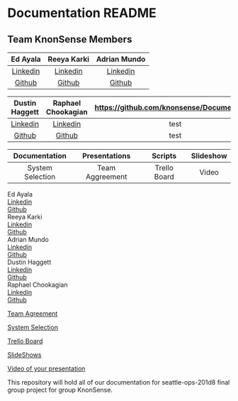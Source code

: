 # Documentation README

## Team KnonSense Members

| Ed Ayala | Reeya Karki | Adrian Mundo |
|:----------------------:|:-----------------------:|:----------------------:|
| [Linkedin](https://www.linkedin.com/in/eddie-ayala3/) | [Linkedin](https://www.linkedin.com/in/reeyakarki/) | [Linkedin](https://www.linkedin.com) |
| [Github](https://github.com/EdMandoo1) | [Github](https://github.com/reeyakcee) | [Github](https://github.com) |

| Dustin Haggett | Raphael Chookagian | <https://github.com/knonsense/Documentation> |
|:----------------------:|:-----------------------:|:----------------------:|
| [Linkedin](https://www.linkedin.com/in/dustinhaggett) | [Linkedin](https://www.linkedin.com/in/raphaelchookagian/) | test |
| [Github](https://github.com/dustinh21) | [Github](https://github.com/cesarderio) | test |

| Documentation | Presentations | Scripts | Slideshow |
|:----------------------:|:-----------------------:|:-------------------:|:----------------:|
| System Selection  | Team Aggreement | Trello Board  | Video |

Ed Ayala
  <br>
  [Linkedin](https://www.linkedin.com/in/eddie-ayala3/)
  <br>
  [Github](https://github.com/EdMandoo1)
  <br>
Reeya Karki
  <br>
  [Linkedin](https://www.linkedin.com/in/reeyakarki/)
  <br>
  [Github](https://github.com/reeyakcee)
  <br>
Adrian Mundo
  <br>
  [Linkedin]()
  <br>
  [Github]()
  <br>
Dustin Haggett
  <br>
  [Linkedin](https://www.linkedin.com/in/dustinhaggett)
  <br>
  [Github](https://github.com/dustinh21)
  <br>
Raphael Chookagian
  <br>
  [Linkedin](https://www.linkedin.com/in/raphaelchookagian/)
  <br>
  [Github](https://github.com/cesarderio)
  <br>

[Team Agreement](./TeamAgreement.md)

[System Selection](./SystemSelection.md)

[Trello Board](https://trello.com/b/vUcQohwr/project-management)

[SlideShows](https://docs.google.com/presentation/d/1Pau1Qb25T_SS32_VGzgY78CZidT17A87NbwBKVAJXOY/edit?usp=sharing)

[Video of your presentation]()

This repository will hold all of our documentation for seattle-ops-201d8 final group project for group KnonSense.

<!-- Karki35ree@gmail.com -->

<!-- dustin@iroquois.capital -->

<!-- edayala0323@gmail.com -->
